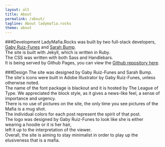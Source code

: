 ```yaml
---
layout: alt
title: About
permalink: /about/
tagline: About ladymafia.rocks
theme: about
---
```

###Development
LadyMafia.Rocks was built by two full-stack developers, <a href="http://www.mightygaby.com/" target="_blank"> Gaby Ruiz-Funes</a> and <a href="http://www.sarahbump.com/" target="_blank" > Sarah Bump</a>. <br>
The site is built with Jekyll, which is written in Ruby. <br>
The CSS was written with both Sass and Handlebars. <br>
It is being served by Github Pages, you can view the <a href="https://github.com/SarahBump/LADYMAFIA" target="_blank" > Github repository here</a>.


###Design
The site was designed by Gaby Ruiz-Funes and Sarah Bump.<br>
The site's icons were built in Adobe Illustrator by Gaby Ruiz-Funes, unless otherwise noted.<br>
The name of the font package is blackout and it is hosted by The League of Type. We appreciated the block style, as it gives a news-like feel, a sense of importance and urgency.<br>
There is no use of pictures on the site, the only time you see pictures of the Mafia is a mug shot.<br>
The individual colors for each post represent the spirit of that post.<br>
The logo was designed by Gaby Ruiz-Funes to look like she is either wearing a hoodie or it is her hair,<br> left it up to the interpretation of the viewer.<br>
Overall, the site is aiming to stay minimalist in order to play up the elusiveness that is a mafia.
